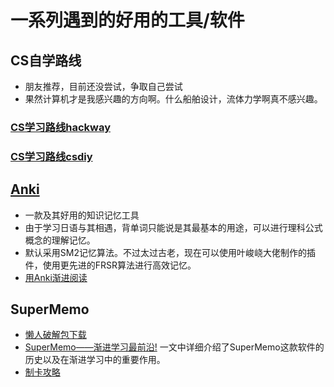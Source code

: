 # 一系列遇到的好用的工具/软件

## CS自学路线
- 朋友推荐，目前还没尝试，争取自己尝试
- 果然计算机才是我感兴趣的方向啊。什么船舶设计，流体力学啊真不感兴趣。

### [CS学习路线hackway](https://hackway.org/docs/cs/intro)
### [CS学习路线csdiy](https://csdiy.wiki/)
  



## [Anki](https://apps.ankiweb.net/)
- 一款及其好用的知识记忆工具
- 由于学习日语与其相遇，背单词只能说是其最基本的用途，可以进行理科公式概念的理解记忆。
- 默认采用SM2记忆算法。不过太过古老，现在可以使用叶峻峣大佬制作的插件，使用更先进的FRSR算法进行高效记忆。
- [用Anki渐进阅读](https://zhuanlan.zhihu.com/p/519549411)

## SuperMemo
- [懒人破解包下载](https://zhuanlan.zhihu.com/p/531315462)
- [SuperMemo——渐进学习最前沿!](https://zhuanlan.zhihu.com/p/452546378) 一文中详细介绍了SuperMemo这款软件的历史以及在渐进学习中的重要作用。
- [制卡攻略](https://zhuanlan.zhihu.com/p/434074509)